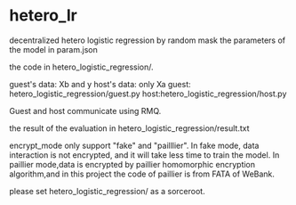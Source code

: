 # hetero_lr
decentralized hetero logistic regression by random mask
the parameters of the model in param.json

the code in hetero_logistic_regression/.

guest's data: Xb and y
host's data: only Xa
guest: hetero_logistic_regression/guest.py
host:hetero_logistic_regression/host.py

Guest and host communicate using RMQ.

the result of the evaluation in hetero_logistic_regression/result.txt

encrypt_mode only support "fake" and "pailllier". In fake mode, data interaction is not encrypted, and it will take less time to train the model. In paillier mode,data is encrypted by paillier homomorphic encryption algorithm,and in this project the code of paillier is from FATA of WeBank.

please set hetero_logistic_regression/ as a sorceroot.
